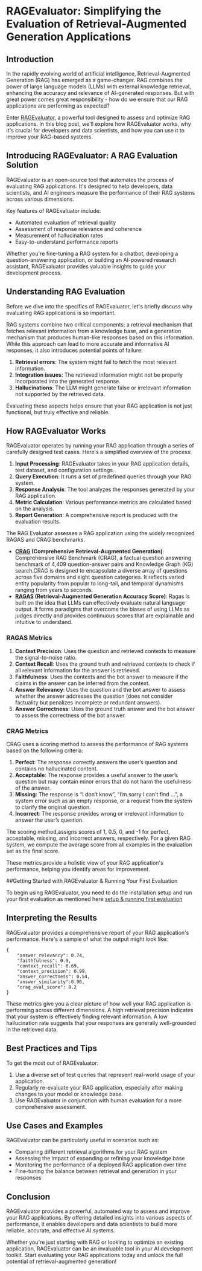 
# RAGEvaluator: Simplifying the Evaluation of Retrieval-Augmented Generation Applications

## Introduction

In the rapidly evolving world of artificial intelligence, Retrieval-Augmented Generation (RAG) has emerged as a game-changer. RAG combines the power of large language models (LLMs) with external knowledge retrieval, enhancing the accuracy and relevance of AI-generated responses. But with great power comes great responsibility - how do we ensure that our RAG applications are performing as expected?

Enter [RAGEvaluator](https://github.com/Koredotcom/SearchAssist-Toolkit/tree/akhilm/rag_evaluator/Evaluation/RAG_Evaluator), a powerful tool designed to assess and optimize RAG applications. In this blog post, we'll explore how RAGEvaluator works, why it's crucial for developers and data scientists, and how you can use it to improve your RAG-based systems.

## Introducing RAGEvaluator: A RAG Evaluation Solution

RAGEvaluator is an open-source tool that automates the process of evaluating RAG applications. It's designed to help developers, data scientists, and AI engineers measure the performance of their RAG systems across various dimensions.

Key features of RAGEvaluator include:

- Automated evaluation of retrieval quality
- Assessment of response relevance and coherence
- Measurement of hallucination rates
- Easy-to-understand performance reports

Whether you're fine-tuning a RAG system for a chatbot, developing a question-answering application, or building an AI-powered research assistant, RAGEvaluator provides valuable insights to guide your development process.

## Understanding RAG Evaluation

Before we dive into the specifics of RAGEvaluator, let's briefly discuss why evaluating RAG applications is so important.

RAG systems combine two critical components: a retrieval mechanism that fetches relevant information from a knowledge base, and a generation mechanism that produces human-like responses based on this information. While this approach can lead to more accurate and informative AI responses, it also introduces potential points of failure:

1. **Retrieval errors**: The system might fail to fetch the most relevant information.
2. **Integration issues**: The retrieved information might not be properly incorporated into the generated response.
3. **Hallucinations**: The LLM might generate false or irrelevant information not supported by the retrieved data.

Evaluating these aspects helps ensure that your RAG application is not just functional, but truly effective and reliable.

## How RAGEvaluator Works

RAGEvaluator operates by running your RAG application through a series of carefully designed test cases. Here's a simplified overview of the process:

1. **Input Processing**: RAGEvaluator takes in your RAG application details, test dataset, and configuration settings.
2. **Query Execution**: It runs a set of predefined queries through your RAG system.
3. **Response Analysis**: The tool analyzes the responses generated by your RAG application.
4. **Metric Calculation**: Various performance metrics are calculated based on the analysis.
5. **Report Generation**: A comprehensive report is produced with the evaluation results.

The RAG Evaluator assesses a RAG application using the widely recognized RAGAS and CRAG benchmarks.

- **[CRAG](https://arxiv.org/pdf/2406.04744) (Comprehensive Retrieval-Augmented Generation)**:  Comprehensive RAG Benchmark (CRAG), a factual question answering benchmark of 4,409 question-answer pairs and Knowledge Graph (KG) search.CRAG is designed to encapsulate a diverse array of questions across five domains and eight question categories. It reflects varied entity popularity from popular to long-tail, and temporal dynamisms ranging from years to seconds.
- **[RAGAS](https://arxiv.org/pdf/2309.15217) (Retrieval-Augmented Generation Accuracy Score)**: Ragas is built on the idea that LLMs can effectively evaluate natural language output. It forms paradigms that overcome the biases of using LLMs as judges directly and provides continuous scores that are explainable and intuitive to understand.

### RAGAS Metrics

1. **Context Precision**: Uses the question and retrieved contexts to measure the signal-to-noise ratio.
2. **Context Recall**: Uses the ground truth and retrieved contexts to check if all relevant information for the answer is retrieved.
3. **Faithfulness**: Uses the contexts and the bot answer to measure if the claims in the answer can be inferred from the context.
4. **Answer Relevancy**: Uses the question and the bot answer to assess whether the answer addresses the question (does not consider factuality but penalizes incomplete or redundant answers).
5. **Answer Correctness**: Uses the ground truth answer and the bot answer to assess the correctness of the bot answer.

### CRAG Metrics

CRAG uses a scoring method to assess the performance of RAG systems based on the following criteria:

1. **Perfect**: The response correctly answers the user’s question and contains no hallucinated content.
2. **Acceptable**: The response provides a useful answer to the user’s question but may contain minor errors that do not harm the usefulness of the answer.
3. **Missing**: The response is “I don’t know”, “I’m sorry I can’t find ...”, a system error such as an empty response, or a request from the system to clarify the original question.
4. **Incorrect**: The response provides wrong or irrelevant information to answer the user’s question.

The scoring method,assigns scores of 1, 0.5, 0, and -1 for perfect, acceptable, missing, and incorrect answers, respectively. For a given RAG system, we compute the average score from all examples in the evaluation set as the final score.

These metrics provide a holistic view of your RAG application's performance, helping you identify areas for improvement.

##Getting Started with RAGEvaluator & Running Your First Evaluation

To begin using RAGEvaluator, you need to do the installation setup and run your first evaluation as mentioned here
[setup & running first evaluation](https://github.com/Koredotcom/SearchAssist-Toolkit/blob/akhilm/rag_evaluator/Evaluation/RAG_Evaluator/README.md)

## Interpreting the Results

RAGEvaluator provides a comprehensive report of your RAG application's performance. Here's a sample of what the output might look like:

```json5
{
    "answer_relevancy": 0.74,
    "faithfulness": 0.9,
    "context_recall": 0.69,
    "context_precision": 0.99,
    "answer_correctness": 0.54,
    "answer_similarity":0.96,
    "crag_eval_score": 0.2
}
```

These metrics give you a clear picture of how well your RAG application is performing across different dimensions. A high retrieval precision indicates that your system is effectively finding relevant information. A low hallucination rate suggests that your responses are generally well-grounded in the retrieved data.

## Best Practices and Tips

To get the most out of RAGEvaluator:

1. Use a diverse set of test queries that represent real-world usage of your application.
2. Regularly re-evaluate your RAG application, especially after making changes to your model or knowledge base.
3. Use RAGEvaluator in conjunction with human evaluation for a more comprehensive assessment.

## Use Cases and Examples

RAGEvaluator can be particularly useful in scenarios such as:

- Comparing different retrieval algorithms for your RAG system
- Assessing the impact of expanding or refining your knowledge base
- Monitoring the performance of a deployed RAG application over time
- Fine-tuning the balance between retrieval and generation in your responses

## Conclusion

RAGEvaluator provides a powerful, automated way to assess and improve your RAG applications. By offering detailed insights into various aspects of performance, it enables developers and data scientists to build more reliable, accurate, and effective AI systems.

Whether you're just starting with RAG or looking to optimize an existing application, RAGEvaluator can be an invaluable tool in your AI development toolkit. Start evaluating your RAG applications today and unlock the full potential of retrieval-augmented generation!
